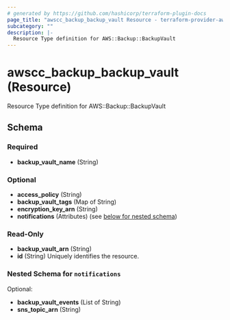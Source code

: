 ```yaml
---
# generated by https://github.com/hashicorp/terraform-plugin-docs
page_title: "awscc_backup_backup_vault Resource - terraform-provider-awscc"
subcategory: ""
description: |-
  Resource Type definition for AWS::Backup::BackupVault
---
```


# awscc_backup_backup_vault (Resource)

Resource Type definition for AWS::Backup::BackupVault



<!-- schema generated by tfplugindocs -->
## Schema

### Required

- **backup_vault_name** (String)

### Optional

- **access_policy** (String)
- **backup_vault_tags** (Map of String)
- **encryption_key_arn** (String)
- **notifications** (Attributes) (see [below for nested schema](#nestedatt--notifications))

### Read-Only

- **backup_vault_arn** (String)
- **id** (String) Uniquely identifies the resource.

<a id="nestedatt--notifications"></a>
### Nested Schema for `notifications`

Optional:

- **backup_vault_events** (List of String)
- **sns_topic_arn** (String)


